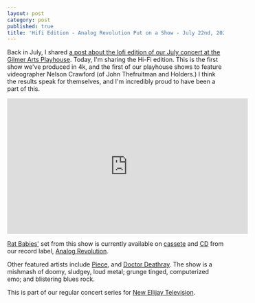 ```yaml
---
layout: post
category: post
published: true
title: 'Hifi Edition - Analog Revolution Put on a Show - July 22nd, 2023 '
---
```

Back in July, I shared [a post about the lofi edition of our July concert at the Gilmer Arts Playhouse](https://ajroach42.com/your-filename/). Today, I'm sharing the Hi-Fi edition. This is the first show we've produced in 4k, and the first of our playhouse shows to feature videographer Nelson Crawford (of John Thefruitman and Holders.) I think the results speak for themselves, and I'm incredibly proud to have been a part of this. 

<iframe title="2023-07-22 Analog Revolution Put on a Show (or else) - Hifi Edition - Rat Babies, Piece, Doctor Deathray" width="560" height="315" src="https://vod.newellijay.tv/videos/embed/08d32e0c-d6db-4e7c-a4c9-cd232c3dcd37" frameborder="0" allowfullscreen="" sandbox="allow-same-origin allow-scripts allow-popups"></iframe>

[Rat Babies'](https://ratbabies.bandcamp.com/album/live-from-ellijay) set from this show is currently available on [cassete](https://analogrevolution.com/product/rat-babies-live-from-ellijay-cassette/) and [CD](https://analogrevolution.com/product/rat-babies-live-from-ellijay-cd/) from our record label, [Analog Revolution](https://analogrevolution.com/rat-babies-live-from-ellijay/). 

Other featured artists include [Piece](https://piecebewithyou.bandcamp.com/album/piece-be-with-you), and [Doctor Deathray](https://doctordeathray.bandcamp.com/album/51-miles-from-nowhere). The show is a mishmash of doomy, sludgey, loud metal; grunge tinged, computerized emo; and blistering blues rock.

This is part of our regular concert series for [New Ellijay Television](https://newellijay.tv).

